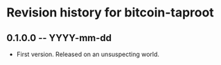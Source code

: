 # Revision history for bitcoin-taproot

## 0.1.0.0 -- YYYY-mm-dd

* First version. Released on an unsuspecting world.
